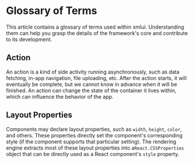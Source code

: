 # Glossary of Terms

This article contains a glossary of terms used within xmlui. Understanding them can help you grasp the details of the framework's core and contribute to its development.

## Action

An action is a kind of side activity running asynchronously, such as data fetching, in-app navigation, file uploading, etc. After the action starts, it will eventually be complete, but we cannot know in advance when it will be finished. An action can change the state of the container it lives within, which can influence the behavior of the app.

## Layout Properties

Components may declare layout properties, such as `width`, `height`, `color`, and others. These properties directly set the component's corresponding style (if the component supports that particular setting). The rendering engine extracts most of these layout properties into a`React.CSSProperties` object that can be directly used as a React component's `style` property.